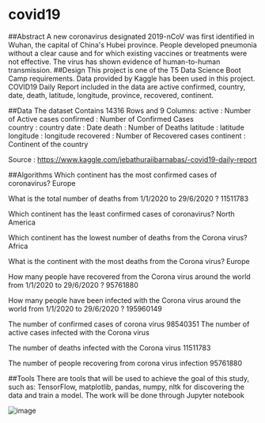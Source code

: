 # covid19
##Abstract
A new coronavirus designated 2019-nCoV was first identified in Wuhan, the capital of China's Hubei province.
People developed pneumonia without a clear cause and for which existing vaccines or treatments were not effective.
The virus has shown evidence of human-to-human transmission.
##Design
This project is one of the T5 Data Science Boot Camp requirements. Data provided by Kaggle has been used in this project. COVID19 Daily Report included in the data are active
confirmed, country, date, death, latitude, longitude, province, recovered, continent.






##Data
The dataset Contains 14316 Rows and 9 Columns:
active : Number of Active cases
confirmed : Number of Confirmed Cases  
country : country
date : Date
death : Number of Deaths
latitude : latitude
longitude : longitude
recovered : Number of Recovered cases
continent : Continent of the country


Source : https://www.kaggle.com/jebathuraiibarnabas/-covid19-daily-report 
 







##Algorithms
Which continent has the most confirmed cases of coronavirus?
Europe

What is the total number of deaths from 1/1/2020 to 29/6/2020 ?
11511783


Which continent has the least confirmed cases of coronavirus?
North America


Which continent has the lowest number of deaths from the Corona virus?
Africa

What is the continent with the most deaths from the Corona virus?
Europe

How many people have recovered from the Corona virus around the world from 1/1/2020 to 29/6/2020 ?
95761880



















How many people have been infected with the Corona virus around the world from 1/1/2020 to 29/6/2020 ?
195960149

 
The number of confirmed cases of corona virus
98540351
The number of active cases infected with the Corona virus

The number of deaths infected with the Corona virus
11511783

The number of people recovering from corona virus infection
95761880












##Tools
There are tools that will be used to achieve the goal of this study, such as: TensorFlow, matplotlib, pandas, numpy, nltk for discovering the data and train a model. The work will be done through Jupyter notebook

![image](https://user-images.githubusercontent.com/93072441/141294648-f6626af2-73f4-4571-a96e-0f901fd64745.png)
